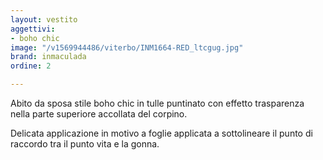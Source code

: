 ```yaml
---
layout: vestito
aggettivi:
- boho chic
image: "/v1569944486/viterbo/INM1664-RED_ltcgug.jpg"
brand: inmaculada
ordine: 2

---
```

Abito da sposa stile boho chic in tulle puntinato con effetto trasparenza nella parte superiore accollata del corpino. 

Delicata applicazione in motivo a foglie applicata a sottolineare il punto di raccordo tra il punto vita e la gonna.